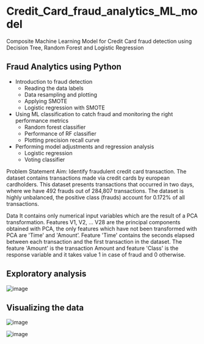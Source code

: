 # Credit_Card_fraud_analytics_ML_model
Composite Machine Learning Model for Credit Card fraud detection using Decision Tree, Random Forest and Logistic Regression

## Fraud Analytics using Python
- Introduction to fraud detection
    * Reading the data labels
    * Data resampling and plotting
    * Applying SMOTE
    * Logistic regression with SMOTE
- Using ML classification to catch fraud and monitoring the right performance metrics
    * Random forest classifier
    * Performance of RF classifier
    * Plotting precision recall curve
- Performing model adjustments and regression analysis
    * Logistic regression
    * Voting classifier

Problem Statement
Aim: Identify fraudulent credit card transaction.
The dataset contains transactions made via credit cards by european cardholders. This dataset presents transactions that occurred in two days, where we have 492 frauds out of 284,807 transactions. The dataset is highly unbalanced, the positive class (frauds) account for 0.172% of all transactions.

Data
It contains only numerical input variables which are the result of a PCA transformation. Features V1, V2, ... V28 are the principal components obtained with PCA, the only features which have not been transformed with PCA are 'Time' and 'Amount’. Feature 'Time' contains the seconds elapsed between each transaction and the first transaction in the dataset. The feature 'Amount' is the transaction Amount and feature 'Class' is the response variable and it takes value 1 in case of fraud and 0 otherwise.

## Exploratory analysis

![image](https://user-images.githubusercontent.com/85073848/179573543-a3bdabdc-3b48-4454-b76b-355f189b88ef.png)

## Visualizing the data

![image](https://user-images.githubusercontent.com/85073848/179573933-5c3298e2-de4c-4945-904b-35274125b656.png)

![image](https://user-images.githubusercontent.com/85073848/179574196-df4452f0-bb89-4981-bb0b-13fe380c1864.png)



